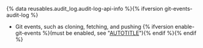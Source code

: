 {% data reusables.audit_log.audit-log-api-info %}{% ifversion git-events-audit-log %}
- Git events, such as cloning, fetching, and pushing {% ifversion enable-git-events %}(must be enabled, see "[AUTOTITLE](/admin/monitoring-activity-in-your-enterprise/reviewing-audit-logs-for-your-enterprise/configuring-the-audit-log-for-your-enterprise)"){% endif %}{% endif %}